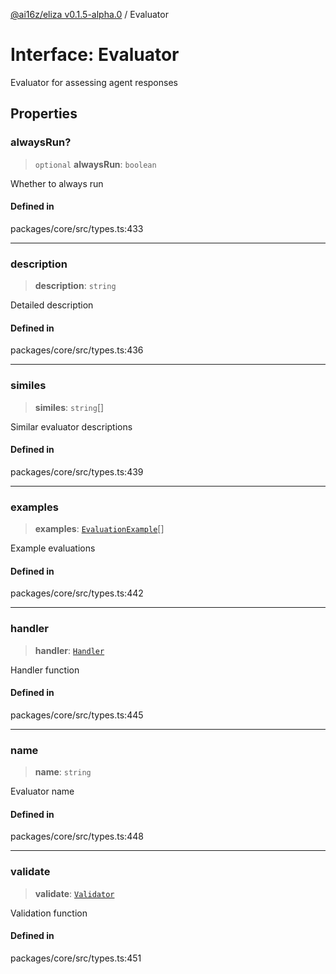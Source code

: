 [@ai16z/eliza v0.1.5-alpha.0](../index.md) / Evaluator

# Interface: Evaluator

Evaluator for assessing agent responses

## Properties

### alwaysRun?

> `optional` **alwaysRun**: `boolean`

Whether to always run

#### Defined in

packages/core/src/types.ts:433

***

### description

> **description**: `string`

Detailed description

#### Defined in

packages/core/src/types.ts:436

***

### similes

> **similes**: `string`[]

Similar evaluator descriptions

#### Defined in

packages/core/src/types.ts:439

***

### examples

> **examples**: [`EvaluationExample`](EvaluationExample.md)[]

Example evaluations

#### Defined in

packages/core/src/types.ts:442

***

### handler

> **handler**: [`Handler`](../type-aliases/Handler.md)

Handler function

#### Defined in

packages/core/src/types.ts:445

***

### name

> **name**: `string`

Evaluator name

#### Defined in

packages/core/src/types.ts:448

***

### validate

> **validate**: [`Validator`](../type-aliases/Validator.md)

Validation function

#### Defined in

packages/core/src/types.ts:451
